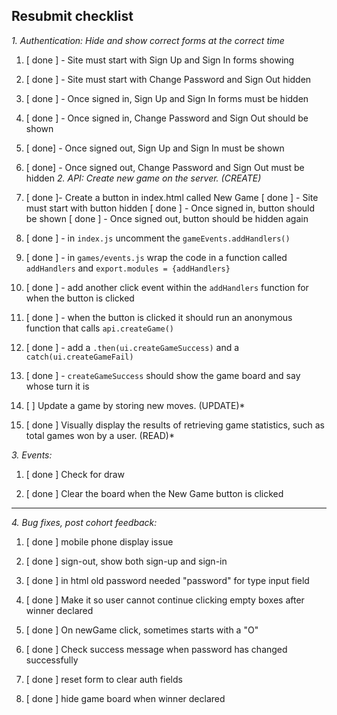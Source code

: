 ## Resubmit checklist

*1.  Authentication:  Hide and show correct forms at the correct time*

1.  [ done ] - Site must start with Sign Up and Sign In forms showing
1.  [ done ] - Site must start with Change Password and Sign Out hidden
1.  [ done ] - Once signed in, Sign Up and Sign In forms must be hidden
1.  [ done ] - Once signed in, Change Password and Sign Out should be shown
1.  [ done] - Once signed out, Sign Up and Sign In must be shown
1.  [ done] - Once signed out, Change Password and Sign Out must be hidden
*2.  API: Create new game on the server. (CREATE)*
1. [ done ]- Create a button in index.html called New Game
   [ done ] - Site must start with button hidden
   [ done ] - Once signed in, button should be shown
   [ done ] - Once signed out, button should be hidden again
1.  [ done ] -  in `index.js` uncomment the `gameEvents.addHandlers()`
1.  [ done ] - in `games/events.js` wrap the code in a function called `addHandlers` and `export.modules = {addHandlers}`
1.  [ done ] - add another click event within the `addHandlers` function for when the button is clicked
1.  [ done ] - when the button is clicked it should run an anonymous function that calls `api.createGame()`
1.  [ done ] - add a `.then(ui.createGameSuccess)` and a `catch(ui.createGameFail)`

1.  [ done ] - `createGameSuccess` should show the game board and say whose turn it is

1. [  ] Update a game by storing new moves. (UPDATE)*

1. [ done ] Visually display the results of retrieving game statistics, such as total games won by a user. (READ)*

*3. Events:*

1. [ done ] Check for draw

1. [ done ] Clear the board when the New Game button is clicked

* ************* *
*4. Bug fixes, post cohort feedback:*

1. [ done ] mobile phone display issue

1. [ done ] sign-out, show both sign-up and sign-in

1. [ done ] in html old password needed "password" for type input field

1. [ done ] Make it so user cannot continue clicking empty boxes after winner declared

1. [ done ] On newGame click, sometimes starts with a "O"

1. [ done ] Check success message when password has changed successfully

1. [ done ] reset form to clear auth fields

1. [ done ] hide game board when winner declared
